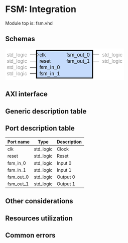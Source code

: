 # FSM: Integration

Module top is: fsm.vhd

## Schemas

![Module ports](./../images/fsm_pkg.png)

## AXI interface

## Generic description table

## Port description table

Port name | Type      | Description
--------- | --------- | -----------
clk       | std_logic | Clock
reset     | std_logic | Reset
fsm_in_0  | std_logic | Input 0
fsm_in_1  | std_logic | Input 1
fsm_out_0 | std_logic | Output 0
fsm_out_1 | std_logic | Output 1

## Other considerations

## Resources utilization

## Common errors
